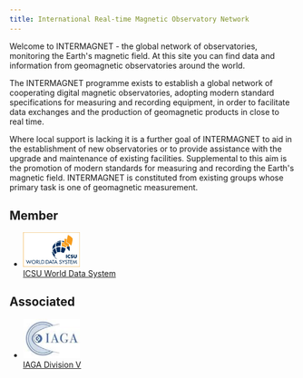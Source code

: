 ```yaml
---
title: International Real-time Magnetic Observatory Network
---
```

Welcome to INTERMAGNET - the global network of observatories, monitoring the Earth's magnetic field. At this site you can find data and information from geomagnetic observatories around the world.

The INTERMAGNET programme exists to establish a global network of cooperating digital magnetic observatories, adopting modern standard specifications for measuring and recording equipment, in order to facilitate data exchanges and the production of geomagnetic products in close to real time.

Where local support is lacking it is a further goal of INTERMAGNET to aid in the establishment of new observatories or to provide assistance with the upgrade and maintenance of existing facilities. Supplemental to this aim is the promotion of modern standards for measuring and recording the Earth's magnetic field. INTERMAGNET is constituted from existing groups whose primary task is one of geomagnetic measurement.

## Member

<ul class="list-unstyled">
  <li class="media">
    <img class="mr-3" style="width:100px" src="/images/WDS_logo.jpg" alt="ICSU World Data System">
    <div class="media-body">
        <a rel="external" href="http://www.icsu-wds.org/">ICSU World Data System</a>
    </div>
  </li>
</ul>

## Associated

<ul class="list-unstyled">
  <li class="media">
    <img class="mr-3" style="width:100px" src="/images/iaga-logo.jpg" alt="IAGA Division V">
    <div class="media-body">
        <a rel="external" href="http://www.iaga-aiga.org/index.php?id=div5">IAGA Division V</a>
    </div>
  </li>
</ul>
